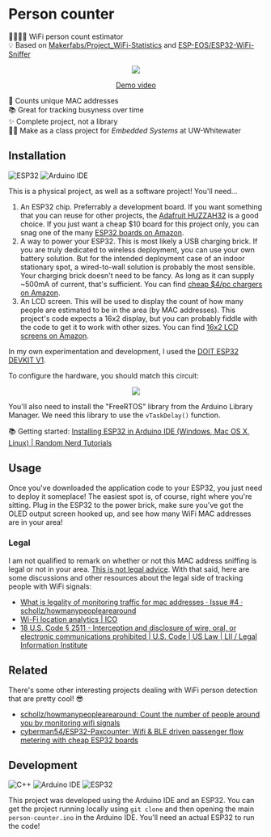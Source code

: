 <!-- ![🗝️ Archived! 👴](https://i.imgur.com/9vmkYS4.png) -->

# Person counter

👨‍👩‍👧‍👦 WiFi person count estimator \
💡 Based on [Makerfabs/Project_WiFi-Statistics] and [ESP-EOS/ESP32-WiFi-Sniffer]

<div align="center">

[![](https://i.imgur.com/7kVg93O.png)](https://www.youtube.com/watch?v=R-2aqAtgXY8)

[Demo video](https://www.youtube.com/watch?v=R-2aqAtgXY8)

</div>

📡 Counts unique MAC addresses \
📚 Great for tracking busyness over time \
✨ Complete project, not a library \
👨‍💻 Make as a class project for _Embedded Systems_ at UW-Whitewater

## Installation

![ESP32](https://img.shields.io/static/v1?style=for-the-badge&message=ESP32&color=E7352C&logo=Espressif&logoColor=FFFFFF&label=)
![Arduino IDE](https://img.shields.io/static/v1?style=for-the-badge&message=Arduino+IDE&color=00979D&logo=Arduino&logoColor=FFFFFF&label=)

This is a physical project, as well as a software project! You'll need...

1. An ESP32 chip. Preferrably a development board. If you want something that
   you can reuse for other projects, the [Adafruit HUZZAH32] is a good choice.
   If you just want a cheap $10 board for this project only, you can snag one of
   the many [ESP32 boards on Amazon].
2. A way to power your ESP32. This is most likely a USB charging brick. If you
   are truly dedicated to wireless deployment, you can use your own battery
   solution. But for the intended deployment case of an indoor stationary spot,
   a wired-to-wall solution is probably the most sensible. Your charging brick
   doesn't need to be fancy. As long as it can supply ~500mA of current, that's
   sufficient. You can find [cheap $4/pc chargers on Amazon].
3. An LCD screen. This will be used to display the count of how many people are
   estimated to be in the area (by MAC addresses). This project's code expects a
   16x2 display, but you can probably fiddle with the code to get it to work
   with other sizes. You can find [16x2 LCD screens on Amazon].

In my own experimentation and development, I used the [DOIT ESP32 DEVKIT V1].

To configure the hardware, you should match this circuit:

<div align="center">

![](https://www.circuitschools.com/wp-content/uploads/2020/09/Interfacing-16X2-LCD-module-with-ESP-32-without-using-I2C-adapter.webp)

</div>

You'll also need to install the "FreeRTOS" library from the Arduino Library
Manager. We need this library to use the `vTaskDelay()` function.

📚 Getting started: [Installing ESP32 in Arduino IDE (Windows, Mac OS X, Linux)
| Random Nerd Tutorials]

## Usage

Once you've downloaded the application code to your ESP32, you just need to
deploy it someplace! The easiest spot is, of course, right where you're sitting.
Plug in the ESP32 to the power brick, make sure you've got the OLED output
screen hooked up, and see how many WiFi MAC addresses are in your area!

### Legal

I am not qualified to remark on whether or not this MAC address sniffing is
legal or not in your area. [This is not legal advice]. With that said, here are
some discussions and other resources about the legal side of tracking people
with WiFi signals:

- [What is legality of monitoring traffic for mac addresses · Issue #4 · schollz/howmanypeoplearearound](https://github.com/schollz/howmanypeoplearearound/issues/4)
- [Wi-Fi location analytics | ICO](https://ico.org.uk/media/for-organisations/documents/1560691/wi-fi-location-analytics-guidance.pdf)
- [18 U.S. Code § 2511 - Interception and disclosure of wire, oral, or electronic communications prohibited | U.S. Code | US Law | LII / Legal Information Institute](https://www.law.cornell.edu/uscode/text/18/2511)

## Related

There's some other interesting projects dealing with WiFi person detection that
are pretty cool! 😎

- [schollz/howmanypeoplearearound: Count the number of people around you by monitoring wifi signals](https://github.com/schollz/howmanypeoplearearound#readme)
- [cyberman54/ESP32-Paxcounter: Wifi & BLE driven passenger flow metering with cheap ESP32 boards](https://github.com/cyberman54/ESP32-Paxcounter#readme)

## Development

![C++](https://img.shields.io/static/v1?style=for-the-badge&message=C%2B%2B&color=00599C&logo=C%2B%2B&logoColor=FFFFFF&label=)
![Arduino IDE](https://img.shields.io/static/v1?style=for-the-badge&message=Arduino+IDE&color=00979D&logo=Arduino&logoColor=FFFFFF&label=)
![ESP32](https://img.shields.io/static/v1?style=for-the-badge&message=ESP32&color=E7352C&logo=Espressif&logoColor=FFFFFF&label=)

This project was developed using the Arduino IDE and an ESP32. You can get the
project running locally using `git clone` and then opening the main
`person-counter.ino` in the Arduino IDE. You'll need an actual ESP32 to run the
code!

<!-- prettier-ignore-start -->
[adafruit huzzah32]: https://www.adafruit.com/product/3405
[esp32 boards on amazon]: https://www.amazon.com/s?k=esp32+board
[cheap $4/pc chargers on amazon]: https://www.amazon.com/s?k=usb+charger
[16x2 LCD screens on Amazon]: https://www.amazon.com/s?k=arduino+16x2+lcd
[Makerfabs/Project_WiFi-Statistics]: https://github.com/Makerfabs/Project_WiFi-Statistics#readme
[ESP-EOS/ESP32-WiFi-Sniffer]: https://github.com/ESP-EOS/ESP32-WiFi-Sniffer#readme
[this is not legal advice]: https://notlegaladvice.law/
[Installing ESP32 in Arduino IDE (Windows, Mac OS X, Linux) | Random Nerd Tutorials]: https://randomnerdtutorials.com/installing-the-esp32-board-in-arduino-ide-windows-instructions/
[DOIT ESP32 DEVKIT V1]:  https://www.circuitstate.com/wp-content/cache/all/pinouts/doit-esp32-devkit-v1-wifi-development-board-pinout-diagram-and-reference/index.html
<!-- prettier-ignore-end -->
